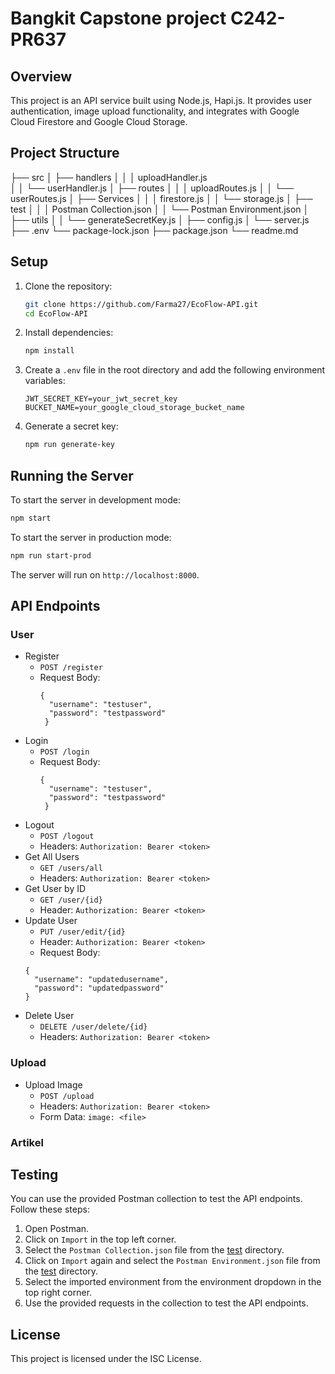 # Bangkit Capstone project C242-PR637

## Overview

This project is an API service built using Node.js, Hapi.js. It provides user authentication, image upload functionality, and integrates with Google Cloud Firestore and Google Cloud Storage.

## Project Structure

├── src
│   ├── handlers
│   │   │   uploadHandler.js  
│   │   └── userHandler.js
│   ├── routes
│   │   │   uploadRoutes.js
│   │   └── userRoutes.js
│   ├── Services
│   │   │   firestore.js
│   │   └── storage.js
│   ├── test
│   │   │   Postman Collection.json
│   │   └── Postman Environment.json
│   ├── utils
│   │   └── generateSecretKey.js
│   ├── config.js
│   └── server.js
├── .env
└── package-lock.json
├── package.json
└── readme.md

## Setup

1. Clone the repository:
    ```sh
    git clone https://github.com/Farma27/EcoFlow-API.git
    cd EcoFlow-API
    ```

2. Install dependencies:
    ```sh
    npm install
    ```

3. Create a `.env` file in the root directory and add the following environment variables:
    ```env
    JWT_SECRET_KEY=your_jwt_secret_key
    BUCKET_NAME=your_google_cloud_storage_bucket_name
    ```

4. Generate a secret key:
    ```sh
    npm run generate-key
    ```

## Running the Server

To start the server in development mode:
```sh
npm start
```

To start the server in production mode:
```sh
npm run start-prod
```

The server will run on ```http://localhost:8000```.

## API Endpoints 

### User

- Register
  - ```POST /register```
  - Request Body: 
    ```
    { 
      "username": "testuser",
      "password": "testpassword"
     }
    ```
- Login
  - ```POST /login```
  - Request Body: 
    ```
    { 
      "username": "testuser",
      "password": "testpassword"
     }
    ```
- Logout
  - ```POST /logout```
  - Headers: ```Authorization: Bearer <token>```
- Get All Users
  - ```GET /users/all```
  - Headers: ```Authorization: Bearer <token>```
- Get User by ID
  - ```GET /user/{id}```
  - Header: ```Authorization: Bearer <token>```
- Update User
  - ```PUT /user/edit/{id}```
  - Header: ```Authorization: Bearer <token>```
  - Request Body: 
  ```
  { 
    "username": "updatedusername",
    "password": "updatedpassword"
  }
  ```
- Delete User
  - ```DELETE /user/delete/{id}```
  - Headers: ```Authorization: Bearer <token>```

### Upload

- Upload Image
  - ```POST /upload```
  - Headers: ```Authorization: Bearer <token>```
  - Form Data: ```image: <file>```

### Artikel



## Testing

You can use the provided Postman collection to test the API endpoints. Follow these steps:

1. Open Postman.
2. Click on `Import` in the top left corner.
3. Select the `Postman Collection.json` file from the [test](http://_vscodecontentref_/13) directory.
4. Click on `Import` again and select the `Postman Environment.json` file from the [test](http://_vscodecontentref_/14) directory.
5. Select the imported environment from the environment dropdown in the top right corner.
6. Use the provided requests in the collection to test the API endpoints.

## License

This project is licensed under the ISC License.